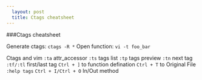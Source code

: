 ```yaml
---
  layout: post
  title: Ctags cheatsheet
---
```


###Ctags cheatsheet

<!--more-->

Generate ctags: `ctags -R *`
Open function: `vi -t foo_bar`

Ctags and vim
`:ta` attr_accessor
`:ts` tags list
`:tp`  tags preview
`:tn`  next tag
`:tf/:tl` first/last tag
`Ctrl + ]` to function defination
`Ctrl + T` to Original File
`:help tags`
`Ctrl + I/Ctrl + O` In/Out method



